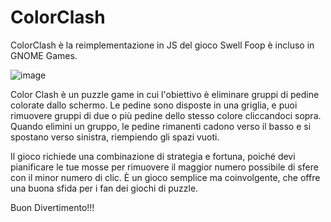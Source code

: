 # ColorClash

ColorClash è la reimplementazione in JS del gioco Swell Foop è incluso in GNOME Games.

![image](https://github.com/profmancusoa/ColorClash/assets/111191978/00661507-6082-4bf4-b0a8-b8e23b58db79)

Color Clash è un puzzle game in cui l'obiettivo è eliminare gruppi di pedine colorate dallo schermo. 
Le pedine sono disposte in una griglia, e puoi rimuovere gruppi di due o più pedine dello stesso colore cliccandoci sopra. Quando elimini un gruppo, le pedine rimanenti cadono verso il basso e si spostano verso sinistra, riempiendo gli spazi vuoti.

Il gioco richiede una combinazione di strategia e fortuna, poiché devi pianificare le tue mosse per rimuovere il maggior numero possibile di sfere con il minor numero di clic. È un gioco semplice ma coinvolgente, che offre una buona sfida per i fan dei giochi di puzzle.

Buon Divertimento!!!
